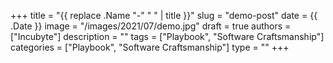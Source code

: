 +++
title = "{{ replace .Name "-" " " | title }}"
slug = "demo-post"
date = {{ .Date }}
image = "/images/2021/07/demo.jpg"
draft = true
authors = ["Incubyte"]
description = ""
tags = ["Playbook", "Software Craftsmanship"]
categories = ["Playbook", "Software Craftsmanship"]
type = ""
+++
